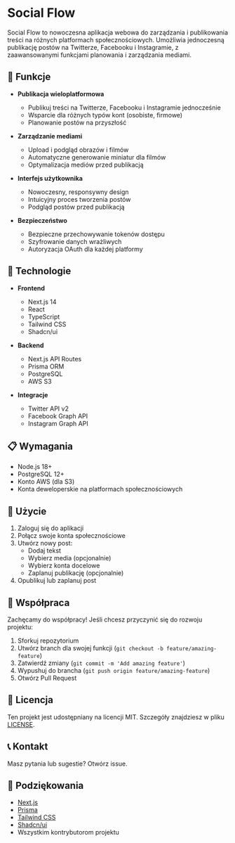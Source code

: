 # Social Flow

Social Flow to nowoczesna aplikacja webowa do zarządzania i publikowania treści na różnych platformach społecznościowych. Umożliwia jednoczesną publikację postów na Twitterze, Facebooku i Instagramie, z zaawansowanymi funkcjami planowania i zarządzania mediami.

## 🌟 Funkcje

- **Publikacja wieloplatformowa**

  - Publikuj treści na Twitterze, Facebooku i Instagramie jednocześnie
  - Wsparcie dla różnych typów kont (osobiste, firmowe)
  - Planowanie postów na przyszłość

- **Zarządzanie mediami**

  - Upload i podgląd obrazów i filmów
  - Automatyczne generowanie miniatur dla filmów
  - Optymalizacja mediów przed publikacją

- **Interfejs użytkownika**

  - Nowoczesny, responsywny design
  - Intuicyjny proces tworzenia postów
  - Podgląd postów przed publikacją

- **Bezpieczeństwo**
  - Bezpieczne przechowywanie tokenów dostępu
  - Szyfrowanie danych wrażliwych
  - Autoryzacja OAuth dla każdej platformy

## 🚀 Technologie

- **Frontend**

  - Next.js 14
  - React
  - TypeScript
  - Tailwind CSS
  - Shadcn/ui

- **Backend**

  - Next.js API Routes
  - Prisma ORM
  - PostgreSQL
  - AWS S3

- **Integracje**
  - Twitter API v2
  - Facebook Graph API
  - Instagram Graph API

## 📋 Wymagania

- Node.js 18+
- PostgreSQL 12+
- Konto AWS (dla S3)
- Konta deweloperskie na platformach społecznościowych

## 📝 Użycie

1. Zaloguj się do aplikacji
2. Połącz swoje konta społecznościowe
3. Utwórz nowy post:
   - Dodaj tekst
   - Wybierz media (opcjonalnie)
   - Wybierz konta docelowe
   - Zaplanuj publikację (opcjonalnie)
4. Opublikuj lub zaplanuj post

## 🤝 Współpraca

Zachęcamy do współpracy! Jeśli chcesz przyczynić się do rozwoju projektu:

1. Sforkuj repozytorium
2. Utwórz branch dla swojej funkcji (`git checkout -b feature/amazing-feature`)
3. Zatwierdź zmiany (`git commit -m 'Add amazing feature'`)
4. Wypushuj do brancha (`git push origin feature/amazing-feature`)
5. Otwórz Pull Request

## 📄 Licencja

Ten projekt jest udostępniany na licencji MIT. Szczegóły znajdziesz w pliku [LICENSE](LICENSE).

## 📞 Kontakt

Masz pytania lub sugestie? Otwórz issue.

## 🙏 Podziękowania

- [Next.js](https://nextjs.org)
- [Prisma](https://prisma.io)
- [Tailwind CSS](https://tailwindcss.com)
- [Shadcn/ui](https://ui.shadcn.com)
- Wszystkim kontrybutorom projektu

